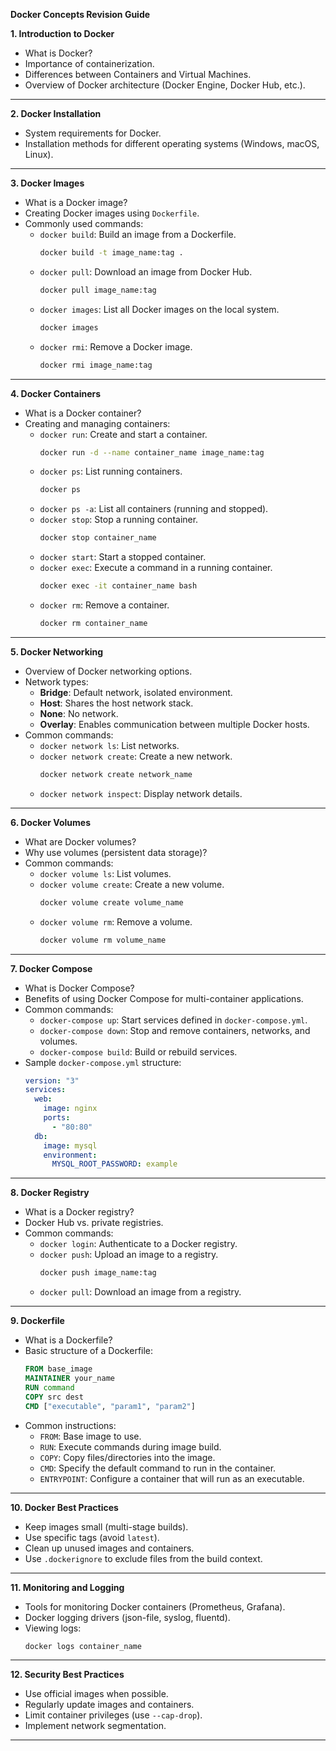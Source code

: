 **Docker Concepts Revision Guide**

**1. Introduction to Docker**

- What is Docker?
- Importance of containerization.
- Differences between Containers and Virtual Machines.
- Overview of Docker architecture (Docker Engine, Docker Hub, etc.).

---

**2. Docker Installation**

- System requirements for Docker.
- Installation methods for different operating systems (Windows, macOS, Linux).

---

**3. Docker Images**

- What is a Docker image?
- Creating Docker images using `Dockerfile`.
- Commonly used commands:
  - `docker build`: Build an image from a Dockerfile.
    ```bash
    docker build -t image_name:tag .
    ```
  - `docker pull`: Download an image from Docker Hub.
    ```bash
    docker pull image_name:tag
    ```
  - `docker images`: List all Docker images on the local system.
    ```bash
    docker images
    ```
  - `docker rmi`: Remove a Docker image.
    ```bash
    docker rmi image_name:tag
    ```

---

**4. Docker Containers**

- What is a Docker container?
- Creating and managing containers:
  - `docker run`: Create and start a container.
    ```bash
    docker run -d --name container_name image_name:tag
    ```
  - `docker ps`: List running containers.
    ```bash
    docker ps
    ```
  - `docker ps -a`: List all containers (running and stopped).
  - `docker stop`: Stop a running container.
    ```bash
    docker stop container_name
    ```
  - `docker start`: Start a stopped container.
  - `docker exec`: Execute a command in a running container.
    ```bash
    docker exec -it container_name bash
    ```
  - `docker rm`: Remove a container.
    ```bash
    docker rm container_name
    ```

---

**5. Docker Networking**

- Overview of Docker networking options.
- Network types:
  - **Bridge**: Default network, isolated environment.
  - **Host**: Shares the host network stack.
  - **None**: No network.
  - **Overlay**: Enables communication between multiple Docker hosts.
- Common commands:
  - `docker network ls`: List networks.
  - `docker network create`: Create a new network.
    ```bash
    docker network create network_name
    ```
  - `docker network inspect`: Display network details.

---

**6. Docker Volumes**

- What are Docker volumes?
- Why use volumes (persistent data storage)?
- Common commands:
  - `docker volume ls`: List volumes.
  - `docker volume create`: Create a new volume.
    ```bash
    docker volume create volume_name
    ```
  - `docker volume rm`: Remove a volume.
    ```bash
    docker volume rm volume_name
    ```

---

**7. Docker Compose**

- What is Docker Compose?
- Benefits of using Docker Compose for multi-container applications.
- Common commands:
  - `docker-compose up`: Start services defined in `docker-compose.yml`.
  - `docker-compose down`: Stop and remove containers, networks, and volumes.
  - `docker-compose build`: Build or rebuild services.
- Sample `docker-compose.yml` structure:
  ```yaml
  version: "3"
  services:
    web:
      image: nginx
      ports:
        - "80:80"
    db:
      image: mysql
      environment:
        MYSQL_ROOT_PASSWORD: example
  ```

---

**8. Docker Registry**

- What is a Docker registry?
- Docker Hub vs. private registries.
- Common commands:
  - `docker login`: Authenticate to a Docker registry.
  - `docker push`: Upload an image to a registry.
    ```bash
    docker push image_name:tag
    ```
  - `docker pull`: Download an image from a registry.

---

**9. Dockerfile**

- What is a Dockerfile?
- Basic structure of a Dockerfile:
  ```Dockerfile
  FROM base_image
  MAINTAINER your_name
  RUN command
  COPY src dest
  CMD ["executable", "param1", "param2"]
  ```
- Common instructions:
  - `FROM`: Base image to use.
  - `RUN`: Execute commands during image build.
  - `COPY`: Copy files/directories into the image.
  - `CMD`: Specify the default command to run in the container.
  - `ENTRYPOINT`: Configure a container that will run as an executable.

---

**10. Docker Best Practices**

- Keep images small (multi-stage builds).
- Use specific tags (avoid `latest`).
- Clean up unused images and containers.
- Use `.dockerignore` to exclude files from the build context.

---

**11. Monitoring and Logging**

- Tools for monitoring Docker containers (Prometheus, Grafana).
- Docker logging drivers (json-file, syslog, fluentd).
- Viewing logs:
  ```bash
  docker logs container_name
  ```

---

**12. Security Best Practices**

- Use official images when possible.
- Regularly update images and containers.
- Limit container privileges (use `--cap-drop`).
- Implement network segmentation.

---
